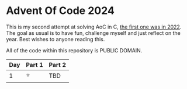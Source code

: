 # Advent Of Code 2024

This is my second attempt at solving AoC in C, [the first one was in 2022](https://github.com/aadv1k/AdventOfC2022). The goal as usual is to have fun, challenge myself and just reflect on the year. Best wishes to anyone reading this.

All of the code within this repository is PUBLIC DOMAIN.

| Day | Part 1 | Part 2 |
| --- | --- | --- |
| 1   | :star: | TBD |

